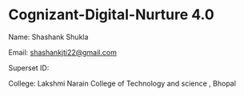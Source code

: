 # Cognizant-Digital-Nurture 4.0

Name: Shashank Shukla

Email: shashankjti22@gmail.com

Superset ID: 

College: Lakshmi Narain College of Technology and science , Bhopal

